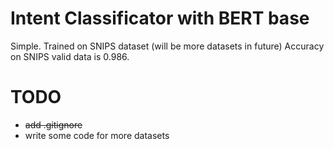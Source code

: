 # Intent Classificator with BERT base
Simple. Trained on SNIPS dataset (will be more datasets in future)
Accuracy on SNIPS valid data is 0.986.

# TODO
  - ~~add .gitignore~~
  - write some code for more datasets
